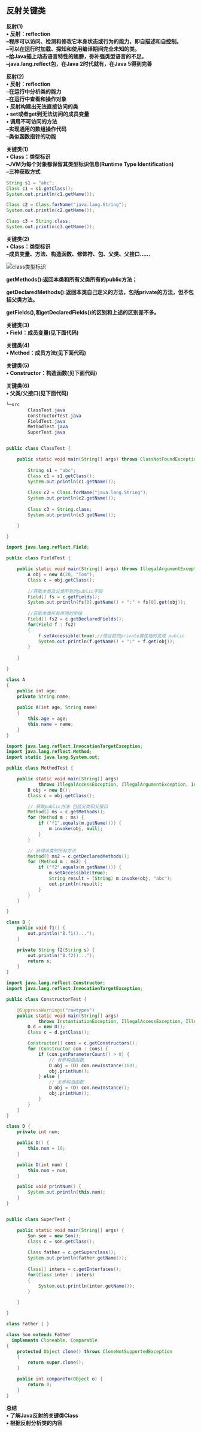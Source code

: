 ## 反射关键类

**反射(1)**  
**• 反射：reflection**  
**–程序可以访问、检测和修改它本身状态或行为的能力，即自描述和自控制。**  
**–可以在运行时加载、探知和使用编译期间完全未知的类。**  
**–给Java插上动态语言特性的翅膀，弥补强类型语言的不足。**  
**–java.lang.reflect包，在Java 2时代就有，在Java 5得到完善**  



**反射(2)**  
**• 反射：reflection**  
**–在运行中分析类的能力**  
**–在运行中查看和操作对象**  
**• 反射构建出无法直接访问的类**  
**• set或者get到无法访问的成员变量**  
**• 调用不可访问的方法**  
**–实现通用的数组操作代码**  
**–类似函数指针的功能**  



**关键类(1)**  
**• Class：类型标识**  
**–JVM为每个对象都保留其类型标识信息(Runtime Type Identification)**  
**–三种获取方式**  

```java
String s1 = "abc";
Class c1 = s1.getClass();
System.out.println(c1.getName());

Class c2 = Class.forName("java.lang.String");
System.out.println(c2.getName());

Class c3 = String.class;
System.out.println(c3.getName());	

```

**关键类(2)**  
**• Class：类型标识**  
**–成员变量、方法、构造函数、修饰符、包、父类、父接口……**  

<img src="./class类型标识.png" alt="class类型标识"  />



**getMethods():返回本类和所有父类所有的public方法；**    

**getDeclaredMethods():返回本类自己定义的方法，包括private的方法，但不包括父类方法。**  

**getFields(),和getDeclaredFields()的区别和上述的区别差不多。**  



**关键类(3)**  
**• Field：成员变量(见下面代码)**  

**关键类(4)**  
**• Method：成员方法(见下面代码)**  

**关键类(5)**  
**• Constructor：构造函数(见下面代码)**  

**关键类(6)**  
**• 父类/父接口(见下面代码)**  

```java
└─src
        ClassTest.java
        ConstructorTest.java
        FieldTest.java
        MethodTest.java
        SuperTest.java
```

```java

public class ClassTest {

	public static void main(String[] args) throws ClassNotFoundException {		
		
		String s1 = "abc";
		Class c1 = s1.getClass();
		System.out.println(c1.getName());
		
		Class c2 = Class.forName("java.lang.String");
		System.out.println(c2.getName());
		
		Class c3 = String.class;
		System.out.println(c3.getName());	

	}

}
```

```java
import java.lang.reflect.Field;

public class FieldTest {

	public static void main(String[] args) throws IllegalArgumentException, IllegalAccessException {
		A obj = new A(20, "Tom");
		Class c = obj.getClass();
		
		//获取本类及父类所有的public字段
		Field[] fs = c.getFields(); 
		System.out.println(fs[0].getName() + ":" + fs[0].get(obj));
		
		//获取本类所有声明的字段
		Field[] fs2 = c.getDeclaredFields();
		for(Field f : fs2)
		{
			f.setAccessible(true);//使当前的private属性临时变成 public
			System.out.println(f.getName() + ":" + f.get(obj));
		}
		
	}

}

class A
{
	public int age;
	private String name;
	
	public A(int age, String name)
	{
		this.age = age;
		this.name = name;
	}
}
```

```java
import java.lang.reflect.InvocationTargetException;
import java.lang.reflect.Method;
import static java.lang.System.out;

public class MethodTest {

	public static void main(String[] args)
			throws IllegalAccessException, IllegalArgumentException, InvocationTargetException {
		B obj = new B();
		Class c = obj.getClass();

		// 获取public方法 包括父类和父接口
		Method[] ms = c.getMethods();
		for (Method m : ms) {
			if ("f1".equals(m.getName())) {
				m.invoke(obj, null);
			}
		}

		// 获得该类的所有方法
		Method[] ms2 = c.getDeclaredMethods();
		for (Method m : ms2) {
			if ("f2".equals(m.getName())) {
				m.setAccessible(true);
				String result = (String) m.invoke(obj, "abc");
				out.println(result);
			}
		}
	}

}

class B {
	public void f1() {
		out.println("B.f1()...");
	}

	private String f2(String s) {
		out.println("B.f2()...");
		return s;
	}
}

```

```java
import java.lang.reflect.Constructor;
import java.lang.reflect.InvocationTargetException;

public class ConstructorTest {

	@SuppressWarnings("rawtypes")
	public static void main(String[] args)
			throws InstantiationException, IllegalAccessException, IllegalArgumentException, InvocationTargetException {
		D d = new D();
		Class c = d.getClass();

		Constructor[] cons = c.getConstructors();
		for (Constructor con : cons) {
			if (con.getParameterCount() > 0) {
				// 有参构造函数
				D obj = (D) con.newInstance(100);
				obj.printNum();
			} else {
				// 无参构造函数
				D obj = (D) con.newInstance();
				obj.printNum();
			}
		}
	}
}

class D {
	private int num;

	public D() {
		this.num = 10;
	}

	public D(int num) {
		this.num = num;
	}

	public void printNum() {
		System.out.println(this.num);
	}
}

```

```java

public class SuperTest {

	public static void main(String[] args) {
		Son son = new Son();
		Class c = son.getClass();
		
		Class father = c.getSuperclass();
		System.out.println(father.getName());
		
		Class[] inters = c.getInterfaces();
		for(Class inter : inters)
		{
			System.out.println(inter.getName());
		}

	}

}

class Father { }

class Son extends Father 
  implements Cloneable, Comparable
{
	protected Object clone() throws CloneNotSupportedException
	{
		return super.clone();
	}

	public int compareTo(Object o) {
		return 0;
	}
}

```

**总结**  
**• 了解Java反射的关键类Class**  
**• 根据反射分析类的内容**  

